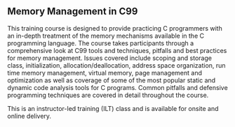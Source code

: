 ## Memory Management in C99

This training course is designed to provide practicing C programmers with an in-depth treatment of the memory mechanisms available in the C programming language. The course takes participants through a comprehensive look at C99 tools and techniques, pitfalls and best practices for memory management. Issues covered include scoping and storage class, initialization, allocation/deallocation, address space organization, run time memory management, virtual memory, page management and optimization as well as coverage of some of the most popular static and dynamic code analysis tools for C programs. Common pitfalls and defensive programming techniques are covered in detail throughout the course.

This is an instructor-led training (ILT) class and is available for onsite and online delivery.
